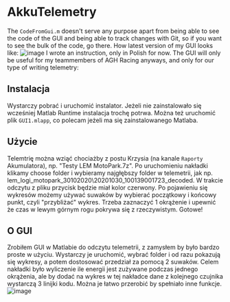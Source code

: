 # AkkuTelemetry
The `CodeFromGui.m` doesn't serve any purpose apart from being able to see the code of the GUI and being able to track changes with Git, so if you want to see the bulk of the code, go there.
How latest version of my GUI looks like:
![image](https://user-images.githubusercontent.com/28653965/180667979-d10dc042-73b9-49c8-9be2-f0741da06945.png)
I wrote an instruction, only in Polish for now. The GUI will only be useful for my teammembers of AGH Racing anyways, and only for our type of writing telemetry:

## Instalacja
Wystarczy pobrać i uruchomić instalator. Jeżeli nie zainstalowało się wcześniej Matlab Runtime instalacja trochę potrwa.
Można też uruchomić plik `GUI1.mlapp`, co polecam jeżeli ma się zainstalowanego Matlaba.

## Użycie
Telemtrię można wziąć chociażby z postu Krzysia (na kanale `Raporty` Akumulatora), np. "Testy LEM MotoPark.7z".
Po uruchomieniu nakładki klikamy choose folder i wybieramy najgłębszy folder w telemetrii, jak np. lem_logi_motopark_30102020\20201030_100139001723_decoded. 
W trakcie odczytu z pliku przycisk będzie miał kolor czerwony. Po pojawieniu się wykresów możemy używać suwaków by wybierać początkowy i końcowy punkt, czyli "przybliżać" wykres. Trzeba zaznaczyć 1 okrążenie i upewnić że czas w lewym górnym rogu pokrywa się z rzeczywistym.
Gotowe!

## O GUI
Zrobiłem GUI w Matlabie do odczytu telemetrii, z zamysłem by było bardzo proste w użyciu. Wystarczy je uruchomić, wybrać folder i od razu pokazują się wykresy, a potem dostosować przedział za pomocą 2 suwaków. Celem nakładki było wyliczenie ile energii jest zużywane podczas jednego okrążenia, ale by dodać na wykres w tej nakładce dane z kolejnego czujnika wystarczą 3 linijki kodu. Można je łatwo przerobić by spełniało inne funkcje.
![image](https://user-images.githubusercontent.com/28653965/180668134-fe966653-bcc5-4a94-9859-f08007fcd6dd.png)
